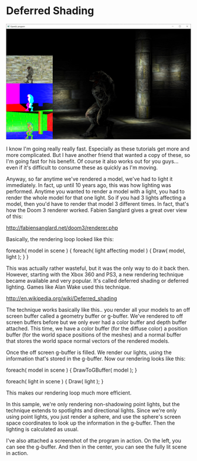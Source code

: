 # Deferred Shading

![Deferred Shading Screenshot](screenshot.jpg)

I know I'm going really really fast.  Especially as these tutorials get more and more complicated.  But I have another friend that wanted a copy of these, so I'm going fast for his benefit.  Of course it also works out for you guys... even if it's difficult to consume these as quickly as I'm moving.

Anyway, so far anytime we've rendered a model, we've had to light it immediately.  In fact, up until 10 years ago, this was how lighting was performed.  Anytime you wanted to render a model with a light, you had to render the whole model for that one light.  So if you had 3 lights affecting a model, then you'd have to render that model 3 different times.  In fact, that's how the Doom 3 renderer worked.  Fabien Sanglard gives a great over view of this:

http://fabiensanglard.net/doom3/renderer.php

Basically, the rendering loop looked like this:

foreach( model in scene ) {
   foreach( light affecting model ) {
      Draw( model, light );
   }
}

This was actually rather wasteful, but it was the only way to do it back then.  However, starting with the Xbox 360 and PS3, a new rendering technique became available and very popular.  It's called deferred shading or deferred lighting.  Games like Alan Wake used this technique.

http://en.wikipedia.org/wiki/Deferred_shading

The technique works basically like this.. you render all your models to an off screen buffer called a geometry buffer or g-buffer.  We've rendered to off screen buffers before but we only ever had a color buffer and depth buffer attached.  This time, we have a color buffer (for the diffuse color) a position buffer (for the world space positions of the meshes) and a normal buffer that stores the world space normal vectors of the rendered models.

Once the off screen g-buffer is filled.  We render our lights, using the information that's stored in the g-buffer.  Now our rendering looks like this:

foreach( model in scene ) {
   DrawToGBuffer( model );
}

foreach( light in scene ) {
   Draw( light );
}

This makes our rendering loop much more efficient.

In this sample, we're only rendering non-shadowing point lights, but the technique extends to spotlights and directional lights.  Since we're only using point lights, you just render a sphere, and use the sphere's screen space coordinates to look up the information in the g-buffer.  Then the lighting is calculated as usual.

I've also attached a screenshot of the program in action.  On the left, you can see the g-buffer.  And then in the center, you can see the fully lit scene in action.
